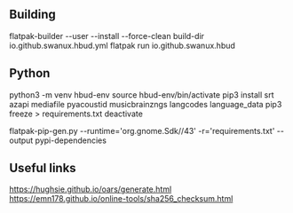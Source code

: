 ## Building
flatpak-builder --user --install --force-clean build-dir io.github.swanux.hbud.yml
flatpak run io.github.swanux.hbud

## Python
python3 -m venv hbud-env
source hbud-env/bin/activate
pip3 install srt azapi mediafile pyacoustid musicbrainzngs langcodes language_data
pip3 freeze > requirements.txt
deactivate

flatpak-pip-gen.py --runtime='org.gnome.Sdk//43' -r='requirements.txt' --output pypi-dependencies

<!--pip3 install srt azapi mediafile pyacoustid musicbrainzngs langcodes language_data marisa_trie -t /home/daniel/GitRepos/hbud/DEV_FILES/modules/-->

## Useful links
https://hughsie.github.io/oars/generate.html
https://emn178.github.io/online-tools/sha256_checksum.html


<!--flatpak-builder build-dir io.github.swanux.hbud.yml-->
